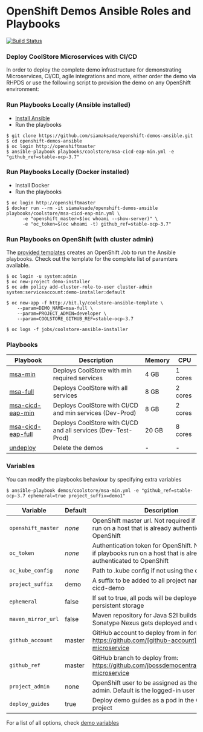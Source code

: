 # OpenShift Demos Ansible Roles and Playbooks
[![Build Status](https://travis-ci.org/siamaksade/openshift-demos-ansible.svg?branch=master)](https://travis-ci.org/siamaksade/openshift-demos-ansible)

### Deploy CoolStore Microservices with CI/CD
In order to deploy the complete demo infrastructure for demonstrating Microservices, CI/CD, 
agile integrations and more, either order the demo via RHPDS or use the following script to provision the demo
on any OpenShift environment:

### Run Playbooks Locally (Ansible installed)

* [Install Ansible](http://docs.ansible.com/ansible/latest/intro_installation.html)
* Run the playbooks

```
$ git clone https://github.com/siamaksade/openshift-demos-ansible.git
$ cd openshift-demos-ansible
$ oc login http://openshiftmaster
$ ansible-playbook playbooks/coolstore/msa-cicd-eap-min.yml -e "github_ref=stable-ocp-3.7"
```

### Run Playbooks Locally (Docker installed)

* Install Docker
* Run the playbooks

```
$ oc login http://openshiftmaster
$ docker run --rm -it siamaksade/openshift-demos-ansible playbooks/coolstore/msa-cicd-eap-min.yml \
      -e "openshift_master=$(oc whoami --show-server)" \
      -e "oc_token=$(oc whoami -t) github_ref=stable-ocp-3.7"
```

### Run Playbooks on OpenShift (with cluster admin)

The [provided templates](helpers/coolstore-ansible-installer.yaml) creates an OpenShift Job to run 
the Ansible playbooks. Check out the template for the complete list of paramters available.

  ```
  $ oc login -u system:admin
  $ oc new-project demo-installer
  $ oc adm policy add-cluster-role-to-user cluster-admin system:serviceaccount:demo-installer:default
  
  $ oc new-app -f http://bit.ly/coolstore-ansible-template \
      --param=DEMO_NAME=msa-full \
      --param=PROJECT_ADMIN=developer \
      --param=COOLSTORE_GITHUB_REF=stable-ocp-3.7

  $ oc logs -f jobs/coolstore-ansible-installer
  ```

### Playbooks

| Playbook                                                      | Description                                                             | Memory     | CPU     |
|---------------------------------------------------------------|-------------------------------------------------------------------------|------------|---------|
| [msa-min](playbooks/coolstore/msa-min.yml)                    | Deploys CoolStore with min required services                            | 4 GB       | 1 cores |
| [msa-full](playbooks/coolstore/msa-full.yml)                  | Deploys CoolStore with all services                                     | 8 GB       | 2 cores |
| [msa-cicd-eap-min](playbooks/coolstore/msa-cicd-eap-min.yml)  | Deploys CoolStore with CI/CD and min services (Dev-Prod)                | 8 GB       | 2 cores |
| [msa-cicd-eap-full](playbooks/coolstore/msa-cicd-eap-full.yml)| Deploys CoolStore with CI/CD and all services (Dev-Test-Prod)           | 20 GB      | 8 cores |
| [undeploy](playbooks/coolstore/undeploy.yml)                  | Delete the demos                                                        | -          | -       |


### Variables

You can modify the playbooks behaviour by specifying extra variables

```
$ ansible-playbook demos/coolstore/msa-min.yml -e "github_ref=stable-ocp-3.7 ephemeral=true project_suffix=demo1"
```

| Variable             | Default   | Description                                                                                                            |
|----------------------|-----------|------------------------------------------------------------------------------------------------------------------------|
| `openshift_master`   | *none*    | OpenShift master url. Not required if playbooks run on a host that is already authenticated to OpenShift               |
| `oc_token`           | *none*    | Authentication token for OpenShift. Not required if playbooks run on a host that is already authenticated to OpenShift |
| `oc_kube_config`     | *none*    | Path to .kube config if not using the default                                                                          |
| `project_suffix`     | demo      | A suffix to be added to all project names e.g. cicd-demo                                                               |
| `ephemeral`          | false     | If set to true, all pods will be deployed without persistent storage                                                   |
| `maven_mirror_url`   | false     | Maven repository for Java S2I builds. If empty, Sonatype Nexus gets deployed and used                                  |
| `github_account`     | master    | GitHub account to deploy from in forked: https://github.com/[github-account]/coolstore-microservice                    |
| `github_ref`         | master    | GitHub branch to deploy from: https://github.com/jbossdemocentral/coolstore-microservice                               |
| `project_admin`      | none      | OpenShift user to be assigned as the project admin. Default is the logged-in user                                      |
| `deploy_guides`      | true      | Deploy demo guides as a pod in the CI/CD project                                                                       |


For a list of all options, check [demo variables](playbooks/coolstore/group_vars/all)